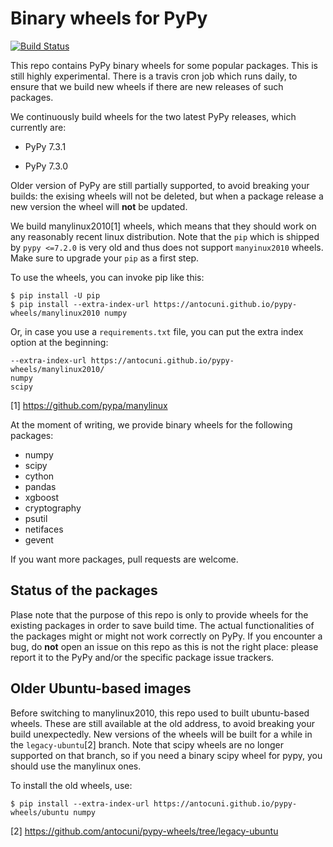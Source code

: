 # Binary wheels for PyPy

[![Build Status](https://travis-ci.org/antocuni/pypy-wheels.svg?branch=master)](https://travis-ci.org/antocuni/pypy-wheels)

This repo contains PyPy binary wheels for some popular packages. This is still
highly experimental. There is a travis cron job which runs daily, to ensure
that we build new wheels if there are new releases of such packages.

We continuously build wheels for the two latest PyPy releases, which
currently are:

  - PyPy 7.3.1

  - PyPy 7.3.0

Older version of PyPy are still partially supported, to avoid breaking your
builds: the exising wheels will not be deleted, but when a package release a
new version the wheel will **not** be updated.

We build manylinux2010[1] wheels, which means that they should work on any
reasonably recent linux distribution. Note that the ``pip`` which is shipped
by ``pypy <=7.2.0`` is very old and thus does not support ``manyinux2010``
wheels. Make sure to upgrade your ``pip`` as a first step.


To use the wheels, you can invoke pip like this:

```
$ pip install -U pip
$ pip install --extra-index-url https://antocuni.github.io/pypy-wheels/manylinux2010 numpy
```

Or, in case you use a `requirements.txt` file, you can put the extra index
option at the beginning:

```
--extra-index-url https://antocuni.github.io/pypy-wheels/manylinux2010/
numpy
scipy
```

[1] https://github.com/pypa/manylinux

At the moment of writing, we provide binary wheels for the following packages:

- numpy
- scipy
- cython
- pandas
- xgboost
- cryptography
- psutil
- netifaces
- gevent

If you want more packages, pull requests are welcome.

## Status of the packages

Plase note that the purpose of this repo is only to provide wheels for the
existing packages in order to save build time. The actual functionalities of
the packages might or might not work correctly on PyPy. If you encounter a
bug, do **not** open an issue on this repo as this is not the right place:
please report it to the PyPy and/or the specific package issue trackers.

## Older Ubuntu-based images

Before switching to manylinux2010, this repo used to built ubuntu-based
wheels. These are still available at the old address, to avoid breaking your
build unexpectedly. New versions of the wheels will be built for a while in
the `legacy-ubuntu`[2] branch.  Note that scipy wheels are no longer supported
on that branch, so if you need a binary scipy wheel for pypy, you should use
the manylinux ones.

To install the old wheels, use:

```
$ pip install --extra-index-url https://antocuni.github.io/pypy-wheels/ubuntu numpy
```

[2] https://github.com/antocuni/pypy-wheels/tree/legacy-ubuntu
